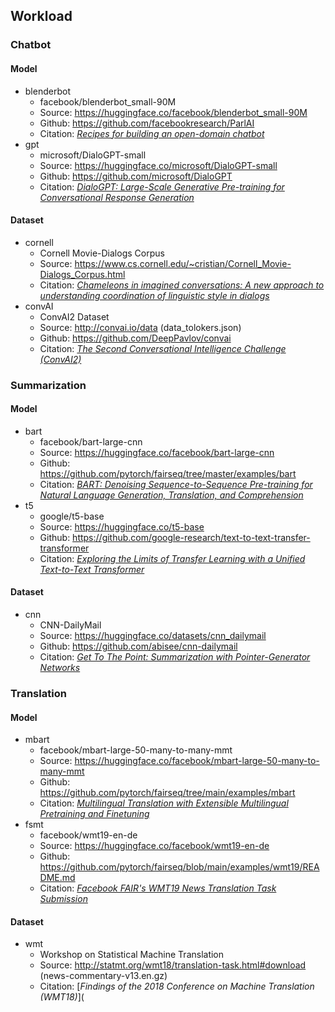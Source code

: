 ## Workload

### Chatbot

#### Model

- blenderbot
  - facebook/blenderbot_small-90M
  - Source: https://huggingface.co/facebook/blenderbot_small-90M
  - Github: https://github.com/facebookresearch/ParlAI
  - Citation: [*Recipes for building an open-domain chatbot*](https://arxiv.org/abs/2004.13637)
- gpt
  - microsoft/DialoGPT-small
  - Source: https://huggingface.co/microsoft/DialoGPT-small
  - Github: https://github.com/microsoft/DialoGPT
  - Citation: [*DialoGPT: Large-Scale Generative Pre-training for Conversational Response Generation*](https://arxiv.org/abs/1911.00536)

#### Dataset

- cornell
  - Cornell Movie-Dialogs Corpus
  - Source: https://www.cs.cornell.edu/~cristian/Cornell_Movie-Dialogs_Corpus.html
  - Citation: [*Chameleons in imagined conversations: A new approach to understanding coordination of linguistic style in dialogs*](https://arxiv.org/abs/1106.3077)
- convAI
  - ConvAI2 Dataset
  - Source: http://convai.io/data (data_tolokers.json)
  - Github: https://github.com/DeepPavlov/convai
  - Citation: [*The Second Conversational Intelligence Challenge (ConvAI2)*](https://arxiv.org/abs/1902.00098)

### Summarization

#### Model

- bart
  - facebook/bart-large-cnn
  - Source: https://huggingface.co/facebook/bart-large-cnn
  - Github: https://github.com/pytorch/fairseq/tree/master/examples/bart
  - Citation: [*BART: Denoising Sequence-to-Sequence Pre-training for Natural Language Generation, Translation, and Comprehension*](https://arxiv.org/abs/1910.13461)
- t5
  - google/t5-base
  - Source: https://huggingface.co/t5-base
  - Github: [https](https://github.com/google-research/text-to-text-transfer-transformer)[://github.com/google-research/text-to-text-transfer-transformer](https://github.com/google-research/text-to-text-transfer-transformer)
  - Citation: [*Exploring the Limits of Transfer Learning with a Unified Text-to-Text Transformer*](https://arxiv.org/abs/1910.10683)

#### Dataset

- cnn
  - CNN-DailyMail
  - Source: https://huggingface.co/datasets/cnn_dailymail
  - Github: https://github.com/abisee/cnn-dailymail
  - Citation: *[Get To The Point: Summarization with Pointer-Generator Networks](https://arxiv.org/pdf/1704.04368.pdf)*

### Translation

#### Model

- mbart
  - facebook/mbart-large-50-many-to-many-mmt
  - Source: https://huggingface.co/facebook/mbart-large-50-many-to-many-mmt
  - Github: https://github.com/pytorch/fairseq/tree/main/examples/mbart
  - Citation: [*Multilingual Translation with Extensible Multilingual Pretraining and Finetuning*](https://arxiv.org/abs/2008.00401)
- fsmt
  - facebook/wmt19-en-de
  - Source: https://huggingface.co/facebook/wmt19-en-de
  - Github: https://github.com/pytorch/fairseq/blob/main/examples/wmt19/README.md
  - Citation: [*Facebook FAIR's WMT19 News Translation Task Submission*](https://arxiv.org/abs/1907.06616)

#### Dataset

- wmt
  - Workshop on Statistical Machine Translation
  - Source: http://statmt.org/wmt18/translation-task.html#download (news-commentary-v13.en.gz)
  - Citation: [*Findings of the 2018 Conference on Machine Translation (WMT18)*](